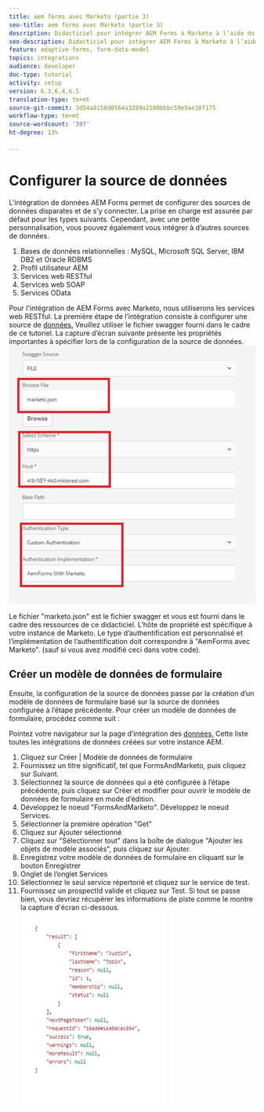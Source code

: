 ```yaml
---
title: aem forms avec Marketo (partie 3)
seo-title: aem forms avec Marketo (partie 3)
description: Didacticiel pour intégrer AEM Forms à Marketo à l’aide du modèle de données de formulaire AEM Forms.
seo-description: Didacticiel pour intégrer AEM Forms à Marketo à l’aide du modèle de données de formulaire AEM Forms.
feature: adaptive-forms, form-data-model
topics: integrations
audience: developer
doc-type: tutorial
activity: setup
version: 6.3,6.4,6.5
translation-type: tm+mt
source-git-commit: 3d54a8158d0564a3289a2100bbbc59e5ae38f175
workflow-type: tm+mt
source-wordcount: '397'
ht-degree: 13%

---
```



# Configurer la source de données

L’intégration de données AEM Forms permet de configurer des sources de données disparates et de s’y connecter. La prise en charge est assurée par défaut pour les types suivants. Cependant, avec une petite personnalisation, vous pouvez également vous intégrer à d’autres sources de données.

1. Bases de données relationnelles : MySQL, Microsoft SQL Server, IBM DB2 et Oracle RDBMS
1. Profil utilisateur AEM
1. Services web RESTful
1. Services web SOAP
1. Services OData

Pour l&#39;intégration de AEM Forms avec Marketo, nous utiliserons les services web RESTful. La première étape de l’intégration consiste à configurer une source de [données.](https://helpx.adobe.com/experience-manager/6-4/forms/using/configure-data-sources.html#ConfigureRESTfulwebservices) Veuillez utiliser le fichier swagger fourni dans le cadre de ce tutoriel. La capture d’écran suivante présente les propriétés importantes à spécifier lors de la configuration de la source de données.
![datasource](assets/datasource.jfif)

Le fichier &quot;marketo.json&quot; est le fichier swagger et vous est fourni dans le cadre des ressources de ce didacticiel.
L’hôte de propriété est spécifique à votre instance de Marketo.
Le type d’authentification est personnalisé et l’implémentation de l’authentification doit correspondre à &quot;AemForms avec Marketo&quot;. (sauf si vous avez modifié ceci dans votre code).

## Créer un modèle de données de formulaire

Ensuite, la configuration de la source de données passe par la création d’un modèle de données de formulaire basé sur la source de données configurée à l’étape précédente. Pour créer un modèle de données de formulaire, procédez comme suit :

Pointez votre navigateur sur la page d’intégration des [données.](http://localhost:4502/aem/forms.html/content/dam/formsanddocuments-fdm) Cette liste toutes les intégrations de données créées sur votre instance AEM.

1. Cliquez sur Créer | Modèle de données de formulaire
1. Fournissez un titre significatif, tel que FormsAndMarketo, puis cliquez sur Suivant.
1. Sélectionnez la source de données qui a été configurée à l’étape précédente, puis cliquez sur Créer et modifier pour ouvrir le modèle de données de formulaire en mode d’édition.
1. Développez le noeud &quot;FormsAndMarketo&quot;. Développez le noeud Services.
1. Sélectionner la première opération &quot;Get&quot;
1. Cliquez sur Ajouter sélectionné
1. Cliquez sur &quot;Sélectionner tout&quot; dans la boîte de dialogue &quot;Ajouter les objets de modèle associés&quot;, puis cliquez sur Ajouter.
1. Enregistrez votre modèle de données de formulaire en cliquant sur le bouton Enregistrer
1. Onglet de l’onglet Services
1. Sélectionnez le seul service répertorié et cliquez sur le service de test.
1. Fournissez un prospectId valide et cliquez sur Test. Si tout se passe bien, vous devriez récupérer les informations de piste comme le montre la capture d&#39;écran ci-dessous.
   ![testrésultats](assets/testresults.jfif)

